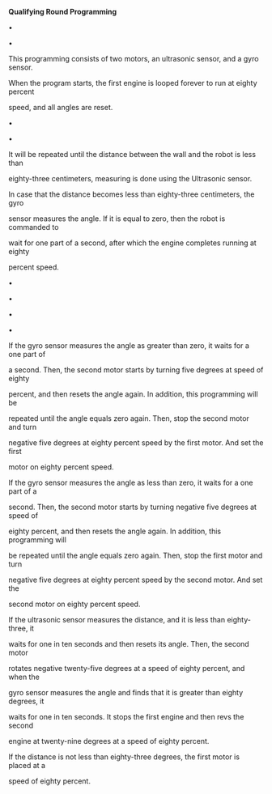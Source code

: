 ﻿

**Qualifying Round Programming**

•

•

This programming consists of two motors, an ultrasonic sensor, and a gyro sensor.

When the program starts, the first engine is looped forever to run at eighty percent

speed, and all angles are reset.

•

•

It will be repeated until the distance between the wall and the robot is less than

eighty-three centimeters, measuring is done using the Ultrasonic sensor.

In case that the distance becomes less than eighty-three centimeters, the gyro

sensor measures the angle. If it is equal to zero, then the robot is commanded to

wait for one part of a second, after which the engine completes running at eighty

percent speed.

•

•

•

•

If the gyro sensor measures the angle as greater than zero, it waits for a one part of

a second. Then, the second motor starts by turning five degrees at speed of eighty

percent, and then resets the angle again. In addition, this programming will be

repeated until the angle equals zero again. Then, stop the second motor and turn

negative five degrees at eighty percent speed by the first motor. And set the first

motor on eighty percent speed.

If the gyro sensor measures the angle as less than zero, it waits for a one part of a

second. Then, the second motor starts by turning negative five degrees at speed of

eighty percent, and then resets the angle again. In addition, this programming will

be repeated until the angle equals zero again. Then, stop the first motor and turn

negative five degrees at eighty percent speed by the second motor. And set the

second motor on eighty percent speed.

If the ultrasonic sensor measures the distance, and it is less than eighty-three, it

waits for one in ten seconds and then resets its angle. Then, the second motor

rotates negative twenty-five degrees at a speed of eighty percent, and when the

gyro sensor measures the angle and finds that it is greater than eighty degrees, it

waits for one in ten seconds. It stops the first engine and then revs the second

engine at twenty-nine degrees at a speed of eighty percent.

If the distance is not less than eighty-three degrees, the first motor is placed at a

speed of eighty percent.


